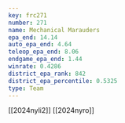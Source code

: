 ```yaml
---
key: frc271
number: 271
name: Mechanical Marauders
epa_end: 14.14
auto_epa_end: 4.64
teleop_epa_end: 8.06
endgame_epa_end: 1.44
winrate: 0.4286
district_epa_rank: 842
district_epa_percentile: 0.5325
type: Team
---
```

[[2024nyli2]]
[[2024nyro]]
